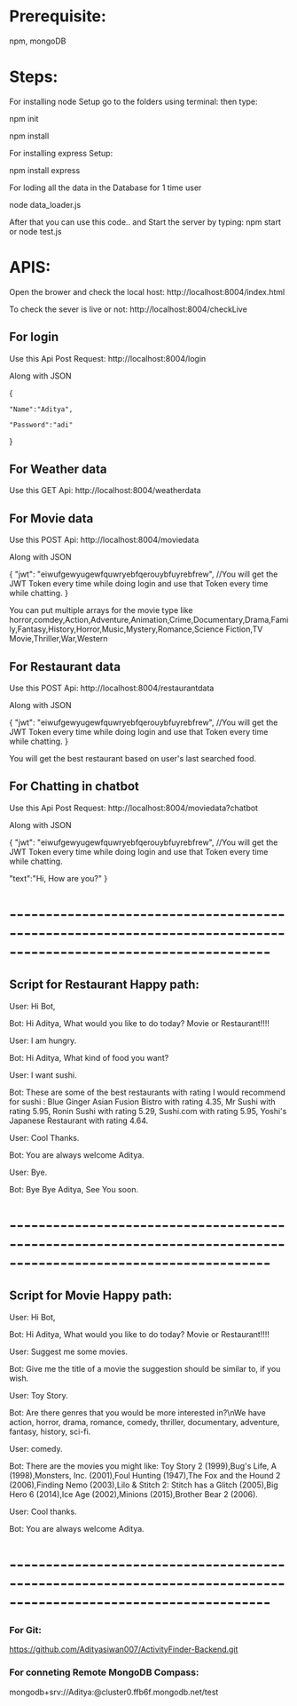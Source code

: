 # Prerequisite:
  npm, mongoDB

# Steps:

For installing node Setup go to the folders using terminal:
then type:
  
  npm init
  
  npm install 
  
For installing express Setup:
 
  npm install express
  
For loding all the data in the Database for 1 time user
  
  node data_loader.js
  
After that you can use this code.. and Start the server by typing: npm start or node test.js

 

# APIS: 

 Open the brower and check the local host: http://localhost:8004/index.html 
 
 To check the sever is live or not: http://localhost:8004/checkLive

## For login 

 Use this Api Post Request: http://localhost:8004/login 

 Along with JSON 

 {
 
    "Name":"Aditya",
    
    "Password":"adi"
    
 } 

 ## For Weather data 

 Use this GET Api: http://localhost:8004/weatherdata 


 ## For Movie data 

 Use this POST Api: http://localhost:8004/moviedata   

Along with JSON 

{
  "jwt": "eiwufgewyugewfquwryebfqerouybfuyrebfrew",   //You will get the JWT Token every time while doing login and use that Token every time while chatting.
}

 You can put multiple arrays for the movie type like horror,comdey,Action,Adventure,Animation,Crime,Documentary,Drama,Family,Fantasy,History,Horror,Music,Mystery,Romance,Science Fiction,TV Movie,Thriller,War,Western

  ## For Restaurant data 

 Use this POST Api: http://localhost:8004/restaurantdata   

Along with JSON 

{
  "jwt": "eiwufgewyugewfquwryebfqerouybfuyrebfrew",   //You will get the JWT Token every time while doing login and use that Token every time while chatting.
}

You will get the best restaurant based on user's last searched food.


 ## For Chatting in chatbot

 Use this Api Post Request: http://localhost:8004/moviedata?chatbot

 Along with JSON 

{
  "jwt": "eiwufgewyugewfquwryebfqerouybfuyrebfrew",   //You will get the JWT Token every time while doing login and use that Token every time while chatting.

  "text":"Hi, How are you?"
}

# ----------------------------------------------------------------------------------------------------------------

## Script  for Restaurant Happy path:


User: Hi Bot,

Bot: Hi Aditya, What would you like to do today? Movie or Restaurant!!!! 

User: I am hungry.

Bot: Hi Aditya, What kind of food you want?

User: I want sushi.

Bot: These are some of the best restaurants with rating I would recommend for sushi : Blue Ginger Asian Fusion Bistro with rating 4.35, Mr Sushi with rating 5.95, Ronin Sushi with rating 5.29, Sushi.com with rating 5.95, Yoshi's Japanese Restaurant with rating 4.64.

User: Cool Thanks.

Bot: You are always welcome Aditya.

User: Bye.

Bot: Bye Bye Aditya, See You soon.

# ----------------------------------------------------------------------------------------------------------------

## Script for Movie Happy path:


User: Hi Bot,

Bot: Hi Aditya, What would you like to do today? Movie or Restaurant!!!! 

User: Suggest me some movies.

Bot: Give me the title of a movie the suggestion should be similar to, if you wish.

User: Toy Story.

Bot: Are there genres that you would be more interested in?\nWe have action, horror, drama, romance, comedy, thriller, documentary, adventure, fantasy, history, sci-fi.

User: comedy.

Bot: There are the movies you might like: Toy Story 2 (1999),Bug's Life, A (1998),Monsters, Inc. (2001),Foul Hunting (1947),The Fox and the Hound 2 (2006),Finding Nemo (2003),Lilo & Stitch 2: Stitch has a Glitch (2005),Big Hero 6 (2014),Ice Age (2002),Minions (2015),Brother Bear 2 (2006).

User: Cool thanks.

Bot: You are always welcome Aditya.

# ----------------------------------------------------------------------------------------------------------------


### For Git: 

https://github.com/Adityasiwan007/ActivityFinder-Backend.git

### For conneting Remote MongoDB Compass: 

mongodb+srv://Aditya:<password>@cluster0.ffb6f.mongodb.net/test




